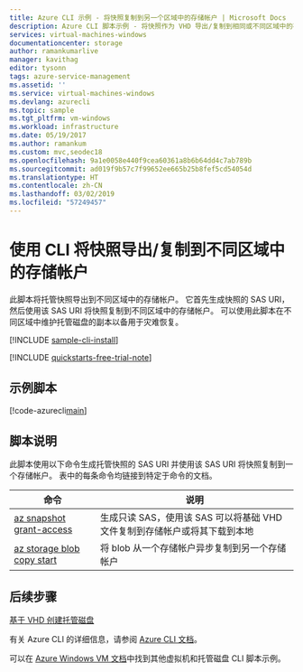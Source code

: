 ```yaml
---
title: Azure CLI 示例 - 将快照复制到另一个区域中的存储帐户 | Microsoft Docs
description: Azure CLI 脚本示例 - 将快照作为 VHD 导出/复制到相同或不同区域中的存储帐户。
services: virtual-machines-windows
documentationcenter: storage
author: ramankumarlive
manager: kavithag
editor: tysonn
tags: azure-service-management
ms.assetid: ''
ms.service: virtual-machines-windows
ms.devlang: azurecli
ms.topic: sample
ms.tgt_pltfrm: vm-windows
ms.workload: infrastructure
ms.date: 05/19/2017
ms.author: ramankum
ms.custom: mvc,seodec18
ms.openlocfilehash: 9a1e0058e440f9cea60361a8b6b64dd4c7ab789b
ms.sourcegitcommit: ad019f9b57c7f99652ee665b25b8fef5cd54054d
ms.translationtype: HT
ms.contentlocale: zh-CN
ms.lasthandoff: 03/02/2019
ms.locfileid: "57249457"
---
```

# <a name="exportcopy-a-snapshot-to-a-storage-account-in-different-region-with-cli"></a>使用 CLI 将快照导出/复制到不同区域中的存储帐户

此脚本将托管快照导出到不同区域中的存储帐户。 它首先生成快照的 SAS URI，然后使用该 SAS URI 将快照复制到不同区域中的存储帐户。 可以使用此脚本在不同区域中维护托管磁盘的副本以备用于灾难恢复。

[!INCLUDE [sample-cli-install](../../../includes/sample-cli-install.md)]

[!INCLUDE [quickstarts-free-trial-note](../../../includes/quickstarts-free-trial-note.md)]

## <a name="sample-script"></a>示例脚本

[!code-azurecli[main](../../../cli_scripts/virtual-machine/copy-snapshots-to-storage-account/copy-snapshots-to-storage-account.sh "Copy snapshot")]

## <a name="script-explanation"></a>脚本说明

此脚本使用以下命令生成托管快照的 SAS URI 并使用该 SAS URI 将快照复制到一个存储帐户。 表中的每条命令均链接到特定于命令的文档。

| 命令 | 说明 |
|---|---|
| [az snapshot grant-access](https://docs.microsoft.com/cli/azure/snapshot) | 生成只读 SAS，使用该 SAS 可以将基础 VHD 文件复制到存储帐户或将其下载到本地  |
| [az storage blob copy start](https://docs.microsoft.com/cli/azure/storage/blob/copy) | 将 blob 从一个存储帐户异步复制到另一个存储帐户 |

## <a name="next-steps"></a>后续步骤

[基于 VHD 创建托管磁盘](virtual-machines-windows-cli-sample-create-managed-disk-from-vhd.md?toc=%2fcli%2fmodule%2ftoc.json)

有关 Azure CLI 的详细信息，请参阅 [Azure CLI 文档](https://docs.microsoft.com/cli/azure)。

可以在 [Azure Windows VM 文档](../windows/cli-samples.md?toc=%2fazure%2fvirtual-machines%2fwindows%2ftoc.json)中找到其他虚拟机和托管磁盘 CLI 脚本示例。
